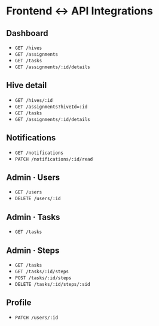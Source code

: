 # Frontend ↔ API Integrations

## Dashboard
- `GET /hives`
- `GET /assignments`
- `GET /tasks`
- `GET /assignments/:id/details`

## Hive detail
- `GET /hives/:id`
- `GET /assignments?hiveId=:id`
- `GET /tasks`
- `GET /assignments/:id/details`

## Notifications
- `GET /notifications`
- `PATCH /notifications/:id/read`

## Admin · Users
- `GET /users`
- `DELETE /users/:id`

## Admin · Tasks
- `GET /tasks`

## Admin · Steps
- `GET /tasks`
- `GET /tasks/:id/steps`
- `POST /tasks/:id/steps`
- `DELETE /tasks/:id/steps/:sid`

## Profile
- `PATCH /users/:id`
